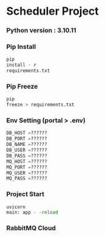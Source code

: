 # Scheduler Project

### Python version : 3.10.11

### Pip Install

```python
pip
install - r
requirements.txt
```

### Pip Freeze

```python
pip
freeze > requirements.txt
```

### Env Setting (portal > .env)

```python
DB_HOST =??????
DB_PORT =??????
DB_NAME =??????
DB_USER =??????
DB_PASS =??????
MQ_HOST =??????
MQ_PORT =??????
MQ_USER =??????
MQ_PASS =??????
```

### Project Start

```python
uvicorn
main: app - -reload 
```

### RabbitMQ Cloud 